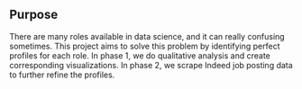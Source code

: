 

## Purpose
There are many roles available in data science, and it can really confusing sometimes. This project aims to solve this problem by identifying perfect profiles for each role. In phase 1, we do qualitative analysis and create corresponding visualizations. In phase 2, we scrape Indeed job posting data to further refine the profiles.